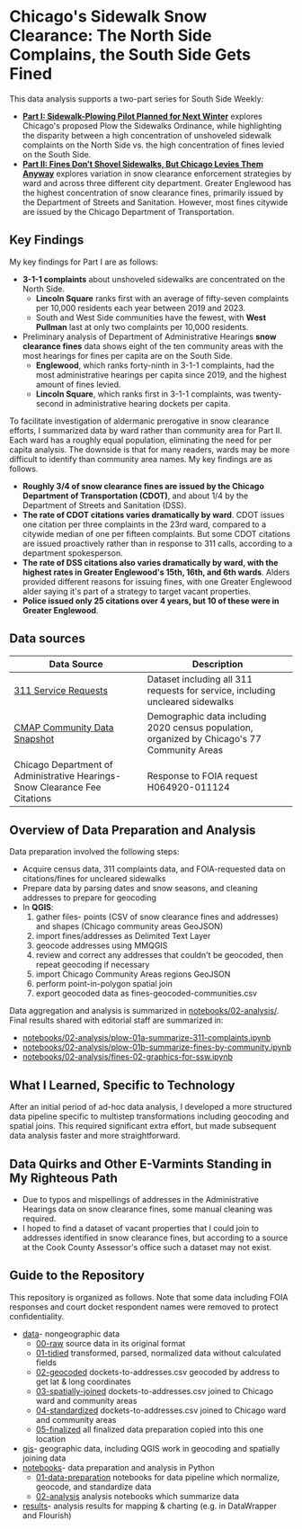 # Chicago's Sidewalk Snow Clearance: The North Side Complains, the South Side Gets Fined

This data analysis supports a two-part series for South Side Weekly:
<ul>
<li><strong><a href="https://southsideweekly.com/sidewalk-plowing-pilot-planned-for-next-winter/">Part I: Sidewalk-Plowing Pilot Planned for Next Winter</a></strong> explores Chicago's proposed Plow the Sidewalks Ordinance, while highlighting the disparity between a high concentration of unshoveled sidewalk complaints on the North Side vs. the high concentration of fines levied on the South Side.
<li><strong><a href="https://southsideweekly.com/chicago-snow-shovel-fines-plow-the-sidewalks-disparity">Part II: Fines Don’t Shovel Sidewalks, But Chicago Levies Them Anyway</a></strong> explores variation in snow clearance enforcement strategies by ward and across three different city department. Greater Englewood has the highest concentration of snow clearance fines, primarily issued by the Department of Streets and Sanitation. However, most fines citywide are issued by the Chicago Department of Transportation.
</ul>
 
## Key Findings
My key findings for Part I are as follows:
* <strong>3-1-1 complaints</strong> about unshoveled sidewalks are concentrated on the North Side.
   * **Lincoln Square** ranks first with an average of fifty-seven complaints per 10,000 residents each year between 2019 and 2023.
   * South and West Side communities have the fewest, with **West Pullman** last at only two complaints per 10,000 residents.
* Preliminary analysis of Department of Administrative Hearings <strong>snow clearance fines</strong> data shows eight of the ten community areas with the most hearings for fines per capita are on the South Side.
   * **Englewood**, which ranks forty-ninth in 3-1-1 complaints, had the most administrative hearings per capita since 2019, and the highest amount of fines levied.
   * **Lincoln Square**, which ranks first in 3-1-1 complaints, was twenty-second in administrative hearing dockets per capita.

To facilitate investigation of aldermanic prerogative in snow clearance efforts, I summarized data by ward rather than community area for Part II. Each ward has a roughly equal population, eliminating the need for per capita analysis. The downside is that for many readers, wards may be more difficult to identify than community area names. My key findings are as follows. 
* <strong>Roughly 3/4 of snow clearance fines are issued by the Chicago Department of Transportation (CDOT)</strong>, and about 1/4 by the Department of Streets and Sanitation (DSS).
* <strong>The rate of CDOT citations varies dramatically by ward</strong>. CDOT issues one citation per three complaints in the 23rd ward, compared to a citywide median of one per fifteen complaints. But some CDOT citations are issued proactively rather than in response to 311 calls, according to a department spokesperson.
* <strong>The rate of DSS citations also varies dramatically by ward, with the highest rates in Greater Englewood's 15th, 16th, and 6th wards</strong>. Alders provided different reasons for issuing fines, with one Greater Englewood alder saying it's part of a strategy to target vacant properties.
* <strong>Police issued only 25 citations over 4 years, but 10 of these were in Greater Englewood</strong>.

## Data sources
|Data Source|Description|
|---|---|
|[311 Service Requests](https://data.cityofchicago.org/Service-Requests/311-Service-Requests/v6vf-nfxy/about_data)|Dataset including all 311 requests for service, including uncleared sidewalks|
|[CMAP Community Data Snapshot](https://datahub.cmap.illinois.gov/datasets/CMAPGIS::community-data-snapshots-raw-data-2014-2022/explore?layer=21) |Demographic data including 2020 census population, organized by Chicago's 77 Community Areas|
|Chicago Department of Administrative Hearings- Snow Clearance Fee Citations|Response to FOIA request H064920-011124|

## Overview of Data Preparation and Analysis

Data preparation involved the following steps:
* Acquire census data, 311 complaints data, and FOIA-requested data on citations/fines for uncleared sidewalks
* Prepare data by parsing dates and snow seasons, and cleaning addresses to prepare for geocoding
* In **QGIS**:
    <ol>
    <li>gather files- points (CSV of snow clearance fines and addresses) and shapes (Chicago community areas GeoJSON)
    <li>import fines/addresses as Delimited Text Layer
    <li>geocode addresses using MMQGIS
    <li>review and correct any addresses that couldn't be geocoded, then repeat geocoding if necessary
    <li>import Chicago Community Areas regions GeoJSON
    <li>perform point-in-polygon spatial join
    <li>export geocoded data as fines-geocoded-communities.csv
    </ol>

Data aggregation and analysis is summarized in [notebooks/02-analysis/](notebooks/02-analysis/). Final results shared with editorial staff are summarized in:
* [notebooks/02-analysis/plow-01a-summarize-311-complaints.ipynb](notebooks/02-analysis/plow-01a-summarize-311-complaints.ipynb)
* [notebooks/02-analysis/plow-01b-summarize-fines-by-community.ipynb](notebooks/02-analysis/plow-01b-summarize-fines-by-community.ipynb)
* [notebooks/02-analysis/fines-02-graphics-for-ssw.ipynb](notebooks/02-analysis/fines-02-graphics-for-ssw.ipynb)

## What I Learned, Specific to Technology
After an initial period of ad-hoc data analysis, I developed a more structured data pipeline specific to multistep transformations including geocoding and spatial joins. This required significant extra effort, but made subsequent data analysis faster and more straightforward.

## Data Quirks and Other E-Varmints Standing in My Righteous Path
<ul>
<li>
Due to typos and mispellings of addresses in the Administrative Hearings data on snow clearance fines, some manual cleaning was required.
<li>I hoped to find a dataset of vacant properties that I could join to addresses identified in snow clearance fines, but according to a source at the Cook County Assessor's office such a dataset may not exist.
</ul>

## Guide to the Repository
This repository is organized as follows. Note that some data including FOIA responses and court docket respondent names were removed to protect confidentiality.

* [data](data/)- nongeographic data
   * [00-raw](data/00-raw/) source data in its original format
   * [01-tidied](data/01-tidied/) transformed, parsed, normalized data without calculated fields
   * [02-geocoded](data/02-geocoded/) dockets-to-addresses.csv geocoded by address to get lat & long coordinates
   * [03-spatially-joined](data/03-spatially-joined/) dockets-to-addresses.csv joined to Chicago ward and community areas
   * [04-standardized](data/04-standardized/) dockets-to-addresses.csv joined to Chicago ward and community areas
   * [05-finalized](data/05-finalized/) all finalized data preparation copied into this one location
* [gis](gis/)- geographic data, including QGIS work in geocoding and spatially joining data
* [notebooks](notebooks/)- data preparation and analysis in Python
   * [01-data-preparation](notebooks/01-data-preparation/) notebooks for data pipeline which normalize, geocode, and standardize data
   * [02-analysis](notebooks/02-analysis/) analysis notebooks which summarize data
* [results](results/)- analysis results for mapping & charting (e.g. in DataWrapper and Flourish)